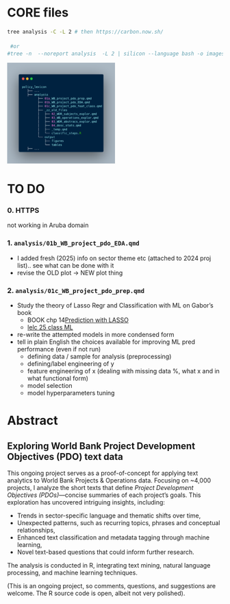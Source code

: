 

<!-- README.md is generated from README.qmd. Please edit that file -->

# CORE files

``` bash
tree analysis -C -L 2 # then https://carbon.now.sh/
 
 #or 
#tree -n  --noreport analysis  -L 2 | silicon --language bash -o images/tree.png
```

<img src="images/tree.png" style="width:50.0%" alt="tree" />

# TO DO

### 0. HTTPS
not working in Aruba domain 

### 1. `analysis/01b_WB_project_pdo_EDA.qmd`

- I added fresh (2025) info on sector theme etc (attached to 2024 proj list).. see what can be done with it
- revise the OLD plot -\> NEW plot thing

### 2. `analysis/01c_WB_project_pdo_prep.qmd`

- Study the theory of Lasso Regr and Classification with ML on Gabor’s
  book
  - BOOK chp 14[Prediction with
    LASSO](https://github.com/gabors-data-analysis/da-coding-rstats/tree/main/lecture22-lasso)
  - [lelc 25 class
    ML](https://github.com/gabors-data-analysis/da-coding-rstats/tree/main/lecture25-classification-wML)
- re-write the attempted models in more condensed form
- tell in plain English the choices available for improving ML pred
  performance (even if not run)
  - defining data / sample for analysis (preprocessing)
  - defining/label engineering of y
  - feature engineering of x (dealing with missing data %, what x and in
    what functional form)
  - model selection
  - model hyperparameters tuning

<!-- 
# + mandare a 
#    + tipo di Data ninja
#    + tipo Vincenzo
#    + gianni  
#    + michele MD a DC 
-->

# Abstract

## Exploring World Bank Project Development Objectives (PDO) text data

This ongoing project serves as a proof-of-concept for applying text
analytics to World Bank Projects & Operations data. Focusing on ~4,000
projects, I analyze the short texts that define *Project Development
Objectives (PDOs)*—concise summaries of each project’s goals. This
exploration has uncovered intriguing insights, including:

- Trends in sector-specific language and thematic shifts over time,  
- Unexpected patterns, such as recurring topics, phrases and conceptual
  relationships,  
- Enhanced text classification and metadata tagging through machine
  learning,  
- Novel text-based questions that could inform further research.

The analysis is conducted in R, integrating text mining, natural
language processing, and machine learning techniques.

(This is an ongoing project, so comments, questions, and suggestions are
welcome. The R source code is open, albeit not very polished).
